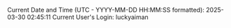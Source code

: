 Current Date and Time (UTC - YYYY-MM-DD HH:MM:SS formatted): 2025-03-30 02:45:11
Current User's Login: luckyaiman
